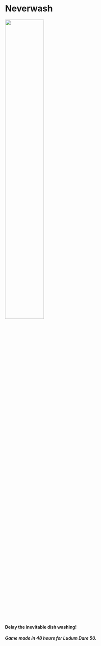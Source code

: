 # Neverwash



<img src="https://user-images.githubusercontent.com/33135141/161654387-2d8f0096-6732-46d6-9bf6-0b85da9cebc6.png" width="50%">

#### Delay the inevitable dish washing!  
##### Game made in 48 hours for Ludum Dare 50.  


